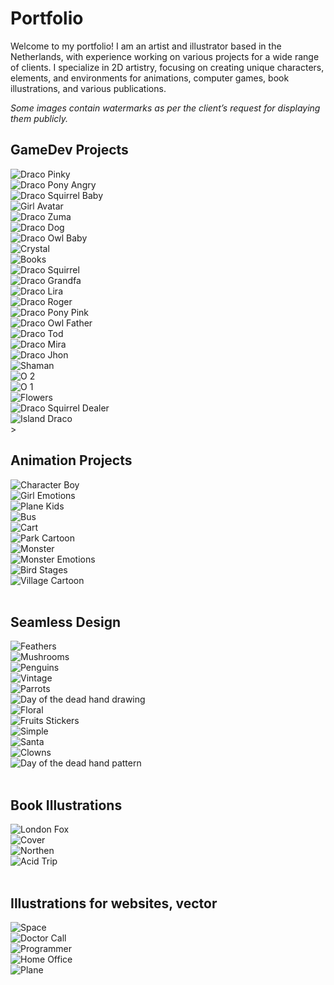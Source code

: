# Portfolio

Welcome to my portfolio! I am an artist and illustrator based in the Netherlands, with experience working on various
projects for a wide range of clients. I specialize in 2D artistry, focusing on creating unique characters, elements, and
environments for animations, computer games, book illustrations, and various publications.

_Some images contain watermarks as per the client’s request for displaying them publicly._

## GameDev Projects

<div class="gallery">
  <div class="gallery-item"><img src="/assets/images/Portfolio/GameDev%20Projects/draco_pinky.jpg" alt="Draco Pinky"></div>
  <div class="gallery-item"><img src="/assets/images/Portfolio/GameDev%20Projects/draco_pony_angry.jpg" alt="Draco Pony Angry"></div>
  <div class="gallery-item"><img src="/assets/images/Portfolio/GameDev%20Projects/draco_squirel_baby.jpg" alt="Draco Squirrel Baby"></div>
  <div class="gallery-item"><img src="/assets/images/Portfolio/GameDev%20Projects/girl_avatar.JPG" alt="Girl Avatar"></div>
  <div class="gallery-item"><img src="/assets/images/Portfolio/GameDev%20Projects/draco_zuma.jpg" alt="Draco Zuma"></div>
  <div class="gallery-item"><img src="/assets/images/Portfolio/GameDev%20Projects/draco_dog.jpg" alt="Draco Dog"></div>
  <div class="gallery-item"><img src="/assets/images/Portfolio/GameDev%20Projects/draco_owl_baby.jpg" alt="Draco Owl Baby"></div>
  <div class="gallery-item"><img src="/assets/images/Portfolio/GameDev%20Projects/crystal.jpg" alt="Crystal"></div>
  <div class="gallery-item"><img src="/assets/images/Portfolio/GameDev%20Projects/books.jpg" alt="Books"></div>
  <div class="gallery-item"><img src="/assets/images/Portfolio/GameDev%20Projects/draco_SquirrelBig.jpg" alt="Draco Squirrel"></div>
  <div class="gallery-item"><img src="/assets/images/Portfolio/GameDev%20Projects/draco_grandfa_fin.jpg" alt="Draco Grandfa"></div>
  <div class="gallery-item"><img src="/assets/images/Portfolio/GameDev%20Projects/draco_lira.jpg" alt="Draco Lira"></div>
  <div class="gallery-item"><img src="/assets/images/Portfolio/GameDev%20Projects/draco_roger.jpg" alt="Draco Roger"></div>
  <div class="gallery-item"><img src="/assets/images/Portfolio/GameDev%20Projects/draco_pony_pink.jpg" alt="Draco Pony Pink"></div>
  <div class="gallery-item"><img src="/assets/images/Portfolio/GameDev%20Projects/draco_owl_father.jpg" alt="Draco Owl Father"></div>
  <div class="gallery-item"><img src="/assets/images/Portfolio/GameDev%20Projects/draco_tod.jpg" alt="Draco Tod"></div>
  <div class="gallery-item"><img src="/assets/images/Portfolio/GameDev%20Projects/draco_mira.jpg" alt="Draco Mira"></div>
  <div class="gallery-item"><img src="/assets/images/Portfolio/GameDev%20Projects/draco_jhon.jpg" alt="Draco Jhon"></div>
  <div class="gallery-item"><img src="/assets/images/Portfolio/GameDev%20Projects/shaman.jpg" alt="Shaman"></div>
  <div class="gallery-item"><img src="/assets/images/Portfolio/GameDev%20Projects/set_of_O_2.jpg" alt="O 2"></div>
  <div class="gallery-item"><img src="/assets/images/Portfolio/GameDev%20Projects/set_of_O_1.jpg" alt="O 1"></div>
  <div class="gallery-item"><img src="/assets/images/Portfolio/GameDev%20Projects/flowers.jpg" alt="Flowers"></div>
  <div class="gallery-item"><img src="/assets/images/Portfolio/GameDev%20Projects/draco_SquirrelDealer.jpg" alt="Draco Squirrel Dealer"></div>
</div>

<div class="gallery" style="column-count: 1;">
  <div class="gallery-item"><img src="/assets/images/Portfolio/GameDev%20Projects/islands_drako.jpg" alt="Island Draco"></div>
</div>>
<br>

## Animation Projects

<div class="gallery">
  <div class="gallery-item"><img src="/assets/images/Portfolio/Animation%20Projects/character_boy.jpg" alt="Character Boy"></div>
  <div class="gallery-item"><img src="/assets/images/Portfolio/Animation%20Projects/girl_emotions.jpg" alt="Girl Emotions"></div>
  <div class="gallery-item"><img src="/assets/images/Portfolio/Animation%20Projects/plane_kids.JPG" alt="Plane Kids"></div>
  <div class="gallery-item"><img src="/assets/images/Portfolio/Animation%20Projects/bus.jpg" alt="Bus"></div>
  <div class="gallery-item"><img src="/assets/images/Portfolio/Animation%20Projects/cart.JPG" alt="Cart"></div>
  <div class="gallery-item"><img src="/assets/images/Portfolio/Animation%20Projects/park_cartoon.jpg" alt="Park Cartoon"></div>
  <div class="gallery-item"><img src="/assets/images/Portfolio/Animation%20Projects/monster.JPG" alt="Monster"></div>
  <div class="gallery-item"><img src="/assets/images/Portfolio/Animation%20Projects/monstr_emotions.JPG" alt="Monster Emotions"></div>
</div>

<div class="gallery" style="column-count: 1;">
  <div class="gallery-item"><img src="/assets/images/Portfolio/Animation%20Projects/bird_stages.JPG" alt="Bird Stages"></div>
  <div class="gallery-item"><img src="/assets/images/Portfolio/Animation%20Projects/village_cartoon.jpg" alt="Village Cartoon"></div>
</div>
<br>

## Seamless Design

<div class="gallery">
  <div class="gallery-item"><img src="/assets/images/Portfolio/Seamless%20Design/feathers.jpg" alt="Feathers"></div>
  <div class="gallery-item"><img src="/assets/images/Portfolio/Seamless%20Design/mushrooms.png" alt="Mushrooms"></div>
  <div class="gallery-item"><img src="/assets/images/Portfolio/Seamless%20Design/pinguins_black.png" alt="Penguins"></div>
  <div class="gallery-item"><img src="/assets/images/Portfolio/Seamless%20Design/vintage.png" alt="Vintage"></div>
  <div class="gallery-item"><img src="/assets/images/Portfolio/Seamless%20Design/parrots.jpg" alt="Parrots"></div>
  <div class="gallery-item"><img src="/assets/images/Portfolio/Seamless%20Design/day_of_the_dead_handrowing.png" alt="Day of the dead hand drawing"></div>
  <div class="gallery-item"><img src="/assets/images/Portfolio/Seamless%20Design/floral.jpg" alt="Floral"></div>
  <div class="gallery-item"><img src="/assets/images/Portfolio/Seamless%20Design/fruits_stickers.png" alt="Fruits Stickers"></div>
  <div class="gallery-item"><img src="/assets/images/Portfolio/Seamless%20Design/simple.png" alt="Simple"></div>
  <div class="gallery-item"><img src="/assets/images/Portfolio/Seamless%20Design/santa.png" alt="Santa"></div>
  <div class="gallery-item"><img src="/assets/images/Portfolio/Seamless%20Design/clowns.png" alt="Clowns"></div>
  <div class="gallery-item"><img src="/assets/images/Portfolio/Seamless%20Design/day_of_the_dead_pattern.png" alt="Day of the dead hand pattern"></div>
</div>

<br>

## Book Illustrations

<div class="gallery">
  <div class="gallery-item"><img src="/assets/images/Portfolio/Book%20Illustrations/london_fox.JPG" alt="London Fox"></div>
  <div class="gallery-item"><img src="/assets/images/Portfolio/Book%20Illustrations/how_cover.jpg" alt="Cover"></div>
  <div class="gallery-item"><img src="/assets/images/Portfolio/Book%20Illustrations/northen.JPG" alt="Northen"></div>
  <div class="gallery-item"><img src="/assets/images/Portfolio/Book%20Illustrations/acid_trip.JPG" alt="Acid Trip"></div>
</div>
<br>

## Illustrations for websites, vector

<div class="gallery">
  <div class="gallery-item"><img src="/assets/images/Portfolio/Illustrations%20for%20websites,%20vector/space.jpg" alt="Space"></div>
  <div class="gallery-item"><img src="/assets/images/Portfolio/Illustrations%20for%20websites,%20vector/doctor_call.jpg" alt="Doctor Call"></div>
  <div class="gallery-item"><img src="/assets/images/Portfolio/Illustrations%20for%20websites,%20vector/programmer.jpg" alt="Programmer"></div>
  <div class="gallery-item"><img src="/assets/images/Portfolio/Illustrations%20for%20websites,%20vector/home_office_2.jpg" alt="Home Office"></div>
  <div class="gallery-item"><img src="/assets/images/Portfolio/Illustrations%20for%20websites,%20vector/plane.jpg" alt="Plane"></div>
</div>